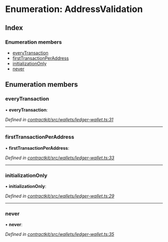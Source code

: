 # Enumeration: AddressValidation

## Index

### Enumeration members

* [everyTransaction](_wallets_ledger_wallet_.addressvalidation.md#everytransaction)
* [firstTransactionPerAddress](_wallets_ledger_wallet_.addressvalidation.md#firsttransactionperaddress)
* [initializationOnly](_wallets_ledger_wallet_.addressvalidation.md#initializationonly)
* [never](_wallets_ledger_wallet_.addressvalidation.md#never)

## Enumeration members

###  everyTransaction

• **everyTransaction**:

*Defined in [contractkit/src/wallets/ledger-wallet.ts:31](https://github.com/celo-org/celo-monorepo/blob/master/packages/contractkit/src/wallets/ledger-wallet.ts#L31)*

___

###  firstTransactionPerAddress

• **firstTransactionPerAddress**:

*Defined in [contractkit/src/wallets/ledger-wallet.ts:33](https://github.com/celo-org/celo-monorepo/blob/master/packages/contractkit/src/wallets/ledger-wallet.ts#L33)*

___

###  initializationOnly

• **initializationOnly**:

*Defined in [contractkit/src/wallets/ledger-wallet.ts:29](https://github.com/celo-org/celo-monorepo/blob/master/packages/contractkit/src/wallets/ledger-wallet.ts#L29)*

___

###  never

• **never**:

*Defined in [contractkit/src/wallets/ledger-wallet.ts:35](https://github.com/celo-org/celo-monorepo/blob/master/packages/contractkit/src/wallets/ledger-wallet.ts#L35)*

